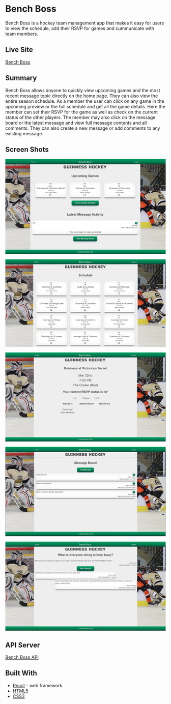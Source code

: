 # Bench Boss

Bench Boss is a hockey team management app that makes it easy for users to view the schedule, add their RSVP for games and cummunicate with team members. 

## Live Site
[Bench Boss](https://benchboss.now.sh/)

## Summary

Bench Boss allows anyone to quickly view upcoming games and the most recent message topic directly on the home page. They can also view the entire season schedule. As a member the user can click on any game in the upcoming preview or the full schedule and get all the game details. Here the member can set their RSVP for the game as well as check on the current status of the other players. The member may also click on the message board or the latest message and view full message contents and all comments. They can also create a new message or add comments to any existing message. 

## Screen Shots

![bench boss home page](https://github.com/bmckenna1982/benchboss/raw/master/images/homePage.PNG "Bench Boss Home Page")

![bench boss schedule](https://github.com/bmckenna1982/benchboss/raw/master/images/schedule.PNG "Bench Boss Schedule")

![bench boss game details](https://github.com/bmckenna1982/benchboss/raw/master/images/gameDetails.PNG "Bench Boss Game Details")

![bench boss message board](https://github.com/bmckenna1982/benchboss/raw/master/images/messageBoard.PNG "Bench Boss Message Board")

![bench boss message](https://github.com/bmckenna1982/benchboss/raw/master/images/message.PNG "Bench Boss Message")



## API Server

[Bench Boss API](https://github.com/bmckenna1982/benchboss-api)

## Built With

* [React](https://reactjs.org/) - web framework
* [HTML5](https://developer.mozilla.org/en-US/docs/Web/Guide/HTML/HTML5)
* [CSS3](https://developer.mozilla.org/en-US/docs/Archive/CSS3)

